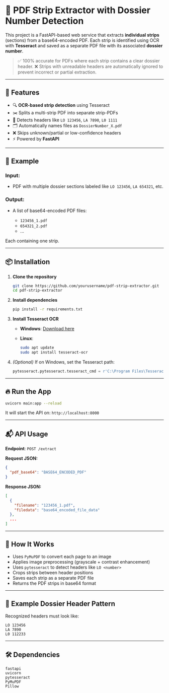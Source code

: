 # 📄 PDF Strip Extractor with Dossier Number Detection

This project is a FastAPI-based web service that extracts **individual strips** (sections) from a base64-encoded PDF. Each strip is identified using OCR with **Tesseract** and saved as a separate PDF file with its associated **dossier number**.

> ✅ 100% accurate for PDFs where each strip contains a clear dossier header.
> ❌ Strips with unreadable headers are automatically ignored to prevent incorrect or partial extraction.

---

## 🚀 Features

* 🔍 **OCR-based strip detection** using Tesseract
* ✂️ Splits a multi-strip PDF into separate strip-PDFs
* 🧠 Detects headers like `LO 123456`, `LA 7890`, `L0 1111`
* 🗂️ Automatically names files as `DossierNumber_X.pdf`
* ❌ Skips unknown/partial or low-confidence headers
* ⚡ Powered by **FastAPI**

---

## 🧪 Example

### Input:

* PDF with multiple dossier sections labeled like `LO 123456`, `LA 654321`, etc.

### Output:

* A list of base64-encoded PDF files:

  * `123456_1.pdf`
  * `654321_2.pdf`
  * ...

Each containing one strip.

---

## 📦 Installation

1. **Clone the repository**

   ```bash
   git clone https://github.com/yourusername/pdf-strip-extractor.git
   cd pdf-strip-extractor
   ```

2. **Install dependencies**

   ```bash
   pip install -r requirements.txt
   ```

3. **Install Tesseract OCR**

   * **Windows**: [Download here](https://github.com/tesseract-ocr/tesseract)
   * **Linux**:

     ```bash
     sudo apt update
     sudo apt install tesseract-ocr
     ```

4. *(Optional)* If on Windows, set the Tesseract path:

   ```python
   pytesseract.pytesseract.tesseract_cmd = r'C:\Program Files\Tesseract-OCR\tesseract.exe'
   ```

---

## 🔥 Run the App

```bash
uvicorn main:app --reload
```

It will start the API on: `http://localhost:8000`

---

## 📬 API Usage

**Endpoint**: `POST /extract`

**Request JSON:**

```json
{
  "pdf_base64": "BASE64_ENCODED_PDF"
}
```

**Response JSON:**

```json
[
  {
    "filename": "123456_1.pdf",
    "filedata": "base64_encoded_file_data"
  },
  ...
]
```

---

## 🧠 How It Works

* Uses `PyMuPDF` to convert each page to an image
* Applies image preprocessing (grayscale + contrast enhancement)
* Uses `pytesseract` to detect headers like `LO <number>`
* Crops strips between header positions
* Saves each strip as a separate PDF file
* Returns the PDF strips in base64 format

---

## 📂 Example Dossier Header Pattern

Recognized headers must look like:

```
LO 123456
LA 7890
L0 112233
```

---

## 🛠️ Dependencies

```
fastapi
uvicorn
pytesseract
PyMuPDF
Pillow
